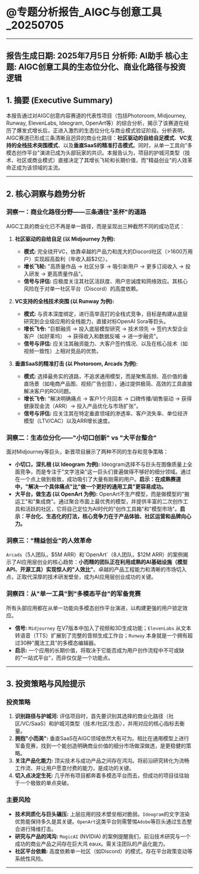 # @专题分析报告_AIGC与创意工具_20250705

---
**报告生成日期:** 2025年7月5日
**分析师:** AI助手
**核心主题:** AIGC创意工具的生态位分化、商业化路径与投资逻辑
---

## 1. 摘要 (Executive Summary)

本报告通过对AIGC创意内容赛道的代表性项目（包括Photoroom, Midjourney, Runway, ElevenLabs, Ideogram, OpenArt等）的综合分析，揭示了该赛道在经历了爆发式增长后，正进入激烈的生态位分化与商业模式验证阶段。分析表明，AIGC赛道已形成三条清晰且迥异的商业化路径：**社区驱动的自给自足模式**、**VC支持的全栈技术突围模式**、以及**垂直SaaS的精准打击模式**。同时，从单一工具向"多模态创作平台"演进已成为头部玩家的共识。本报告认为，项目的护城河类型（技术、社区或商业模式）直接决定了其增长飞轮和长期价值，而"精益创业"的人效革命正成为该领域的主流。

---

## 2. 核心洞察与趋势分析

### 洞察一：商业化路径分野——三条通往"圣杯"的道路

AIGC工具的商业化已不再是单一路径，而是呈现出三种截然不同的成功范式：

1.  **社区驱动的自给自足 (以 Midjourney 为例):**
    *   **模式:** 完全绕开VC，依靠卓越的产品力和庞大的Discord社区（>1600万用户）实现超高盈利（年收入超$2亿）。
    *   **增长飞轮:** "高质量作品 → 社区分享 → 吸引新用户 → 更多订阅收入 → 投入研发 → 更高质量作品"。
    *   **信号与评估:** 应极度关注其社区活跃度、用户忠诚度和网络效应。其核心风险在于对单一社区平台（Discord）的高度依赖。

2.  **VC支持的全栈技术突围 (以 Runway 为例):**
    *   **模式:** 与资本深度绑定，进行高举高打的全栈式竞争，目标是构建从底层研究到企业级应用的全栈能力，直接对标OpenAI Sora等巨头。
    *   **增长飞令:** "巨额融资 → 投入底层模型研究 → 技术领先 → 签约大型企业客户（如好莱坞） → 获得收入和数据反哺 → 进一步融资"。
    *   **信号与评估:** 应关注其融资能力、大客户签约情况、以及在核心技术（如视频一致性）上相对竞品的优势。

3.  **垂直SaaS的精准打击 (以 Photoroom, Arcads 为例):**
    *   **模式:** 选择最务实的道路，不追求通用模型，而是聚焦高频、高价值的垂直场景（如电商产品图、视频广告创意），通过提供极简、高效的工具直接解决客户的ROI问题。
    *   **增长飞令:** "解决明确痛点 → 客户1个月回本 → 口碑传播/销售驱动 → 获得健康现金流（ARR）→ 投入产品优化与市场扩张"。
    *   **信号与评估:** 应关注其在特定垂直领域的渗透率、客户流失率、单位经济模型（LTV/CAC）以及ARR增长速度。

### 洞察二：生态位分化——"小切口创新" vs "大平台整合"

面对Midjourney等巨头，新晋项目展示了两种不同的生存和竞争策略：

*   **小切口，深扎根 (以 Ideogram 为例):** Ideogram选择不与巨头在图像质量上全面竞争，而是专注于"文字渲染"这一巨头们普遍做得不够好的细分领域。通过在一个点上做到极致，成功吸引了大量有刚需的用户。**启示：在成熟赛道中，"解决一个具体痛点"比"做一个更好的通用工具"更容易成功。**
*   **大平台，做生态 (以 OpenArt 为例):** OpenArt不生产模型，而是做模型的"搬运工"和"集成商"。通过聚合市面上最优秀的模型，并提供丰富的二次创作工具和活跃的社区，它将自己定位为AI时代的"创作工具箱"和"模型市场"。**启示：平台化、生态化的打法，核心竞争力在于产品体验、社区运营和品牌向心力。**

### 洞察三："精益创业"的人效革命

`Arcads`（5人团队，$5M ARR）和`OpenArt`（8人团队，$12M ARR）的案例揭示了AI应用层创业的核心趋势：**小而精的团队正在利用成熟的AI基础设施（模型API、开源工具）实现惊人的"人效比"**。卓越的产品工程能力和清晰的市场切入点，正取代深厚的技术研发壁垒，成为AI应用层创业成功的关键。

### 洞察四：从"单一工具"到"多模态平台"的军备竞赛

所有头部应用都在从单一功能向多模态创作平台演进，以构建更强的用户锁定效应。
*   **信号:** `Midjourney` 在V7版本中加入了视频和3D生成功能；`ElevenLabs` 从文本转语音（TTS）扩展到了完整的音频生成工作台；`Runway` 本身就是一个拥有超过30种"魔法工具"的多模态编辑器。
*   **启示:** 一个应用的长期价值，将取决于它能否成为用户创作流程中不可或缺的"一站式平台"，而非仅仅是一个功能点。

---

## 3. 投资策略与风险提示

### 投资策略
1.  **识别路径与护城河:** 评估项目时，首先要识别其选择的商业化路径（社区/VC/SaaS）和护城河类型（技术/社区/生态），并用对应的核心指标去衡量。
2.  **拥抱"小而美":** 垂直SaaS在AIGC领域依然大有可为。相比在通用模型上进行军备竞赛，找到一个能创造明确商业价值的细分市场做深做透，是更稳健的策略。
3.  **关注产品化能力:** 顶尖技术与成功产品之间存在鸿沟。将前沿研究转化为流畅工作流、并让用户愿意付费的能力，是成功的关键。
4.  **切入点决定生死:** 几乎所有项目都奔着多模态平台而去，但成功的项目往往始于一个极致的单点突破。

### 主要风险
*   **技术同质化与巨头碾压:** 上层应用的技术壁垒相对脆弱。`Ideogram`的文字渲染优势能保持多久是其关键。`OpenArt`这类平台则需警惕`Adobe`等巨头通过生态整合进行降维打击。
*   **研究与产品的鸿沟:** `MagicAI` (NVIDIA) 的案例提醒我们，前沿技术研究与一个成功的商业产品之间存在巨大鸿 eaux。需关注团队的产品化能力。
*   **社区平台依赖:** 高度依赖单一社区（如Discord）的模式，存在平台政策变动等系统性风险。

--- 